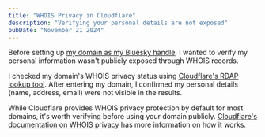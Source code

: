 ```yaml
---
title: "WHOIS Privacy in Cloudflare"
description: "Verifying your personal details are not exposed"
pubDate: "November 21 2024"
---
```


Before setting up [my domain as my Bluesky handle](https://bsky.social/about/blog/4-28-2023-domain-handle-tutorial), I wanted to verify my personal information wasn't publicly exposed through WHOIS records.

I checked my domain's WHOIS privacy status using [Cloudflare's RDAP lookup tool](https://rdap.cloudflare.com/). After entering my domain, I confirmed my personal details (name, address, email) were not visible in the results.

While Cloudflare provides WHOIS privacy protection by default for most domains, it's worth verifying before using your domain publicly. [Cloudflare's documentation on WHOIS privacy](https://developers.cloudflare.com/registrar/account-options/whois-redaction/) has more information on how it works.
